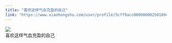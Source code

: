 ```yaml
---
title: "喜欢这样气血充盈的自己"
link: "https://www.xiaohongshu.com/user/profile/5cff9acc0000000025018949/"
---
```


<img src="http://sns-webpic-qc.xhscdn.com/202409111443/2e04b4c180cb00d7bb37a7e0ac659ce8/1040g00830t4ohd3hk6005n7vjb69b2a90vhj510!nc_n_nwebp_mw_1" /><br />喜欢这样气血充盈的自己
